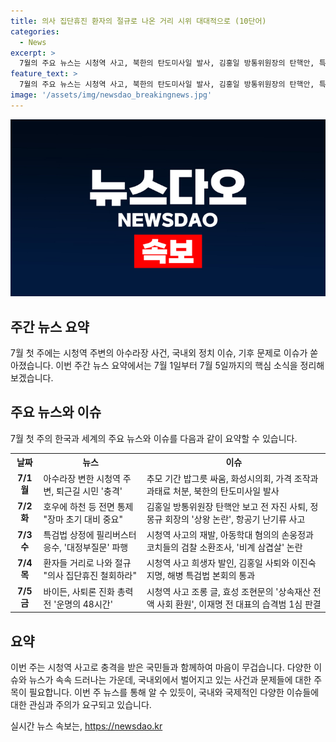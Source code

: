 ```yaml
---
title: 의사 집단휴진 환자의 절규로 나온 거리 시위 대대적으로 (10단어)
categories:
  - News
excerpt: >
  7월의 주요 뉴스는 시청역 사고, 북한의 탄도미사일 발사, 김홍일 방통위원장의 탄핵안, 특검법 상정에 필리버스터 등이 주목받았습니다. 더 자세한 내용은 다음 주 토요일에 <주간 뉴스한판>에서 확인하세요.
feature_text: >
  7월의 주요 뉴스는 시청역 사고, 북한의 탄도미사일 발사, 김홍일 방통위원장의 탄핵안, 특검법 상정에 필리버스터 등이 주목받았습니다. 더 자세한 내용은 다음 주 토요일에 <주간 뉴스한판>에서 확인하세요.
image: '/assets/img/newsdao_breakingnews.jpg'
---
```


<p><img src="/assets/img/newsdao_breakingnews.jpg" alt="firstkoreanews 속보" /></p>

<h2 data-ke-size="size26">주간 뉴스 요약</h2>

<p data-ke-size="size16">7월 첫 주에는 시청역 주변의 아수라장 사건, 국내외 정치 이슈, 기후 문제로 이슈가 쏟아졌습니다. 이번 주간 뉴스 요약에서는 7월 1일부터 7월 5일까지의 핵심 소식을 정리해보겠습니다.</p>

<h2 data-ke-size="size24">주요 뉴스와 이슈</h2>

<p data-ke-size="size16">7월 첫 주의 한국과 세계의 주요 뉴스와 이슈를 다음과 같이 요약할 수 있습니다.</p>

<table>
  <tr>
    <th><b>날짜</b></th>
    <th><b>뉴스</b></th>
    <th><b>이슈</b></th>
  </tr>
  <tr>
    <td style="text-align: center; height: 17px;"><b>7/1 월</b></td>
    <td>아수라장 변한 시청역 주변, 퇴근길 시민 '충격'</td>
    <td>추모 기간 밥그릇 싸움, 화성시의회, 가격 조작과 과태료 처분, 북한의 탄도미사일 발사</td>
  </tr>
  <tr>
    <td style="text-align: center; height: 17px;"><b>7/2 화</b></td>
    <td>호우에 하천 등 전면 통제 "장마 초기 대비 중요"</td>
    <td>김홍일 방통위원장 탄핵안 보고 전 자진 사퇴, 정몽규 회장의 '상왕 논란', 항공기 난기류 사고</td>
  </tr>
  <tr>
    <td style="text-align: center; height: 17px;"><b>7/3 수</b></td>
    <td>특검법 상정에 필리버스터 응수, '대정부질문' 파행</td>
    <td>시청역 사고의 재발, 아동학대 혐의의 손웅정과 코치들의 검찰 소환조사, '비계 삼겹살' 논란</td>
  </tr>
  <tr>
    <td style="text-align: center; height: 17px;"><b>7/4 목</b></td>
    <td>환자들 거리로 나와 절규 "의사 집단휴진 철회하라"</td>
    <td>시청역 사고 희생자 발인, 김홍일 사퇴와 이진숙 지명, 해병 특검법 본회의 통과</td>
  </tr>
  <tr>
    <td style="text-align: center; height: 17px;"><b>7/5 금</b></td>
    <td>바이든, 사퇴론 진화 총력전 '운명의 48시간'</td>
    <td>시청역 사고 조롱 글, 효성 조현문의 '상속재산 전액 사회 환원', 이재명 전 대표의 습격범 1심 판결</td>
  </tr>
</table>

<h2 data-ke-size="size24">요약</h2>

<p data-ke-size="size16">이번 주는 시청역 사고로 충격을 받은 국민들과 함께하여 마음이 무겁습니다. 다양한 이슈와 뉴스가 속속 드러나는 가운데, 국내외에서 벌어지고 있는 사건과 문제들에 대한 주목이 필요합니다. 이번 주 뉴스를 통해 알 수 있듯이, 국내와 국제적인 다양한 이슈들에 대한 관심과 주의가 요구되고 있습니다.</p>
실시간 뉴스 속보는, <a href="https://newsdao.kr" rel="dofollow">https://newsdao.kr</a>


